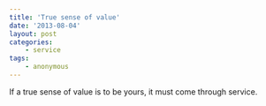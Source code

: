 ```yaml
---
title: 'True sense of value'
date: '2013-08-04'
layout: post
categories:
    - service
tags:
    - anonymous
---
```


If a true sense of value is to be yours, it must come through service.